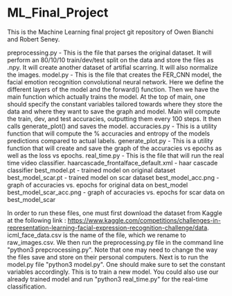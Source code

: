 # ML_Final_Project

This is the Machine Learning final project git repository of Owen Bianchi and Robert Seney.

preprocessing.py - This is the file that parses the original dataset.  It will perform an 80/10/10 train/dev/test split on the data and store the files as .npy.  It will create another dataset of artifial scarring.  It will also normalize the images.
model.py - This is the file that creates the FER_CNN model, the facial emotion recognition convolutional neural network.  Here we define the different layers of the model and the forward() function.  Then we have the main function which actually trains the model.  At the top of main, one should specify the constant variables tailored towards where they store the data and where they want to save the graph and model.  Main will compute the train, dev, and test accuracies, outputting them every 100 steps.  It then calls generate_plot() and saves the model.
accuracies.py - This is a utility function that will compute the % accuracies and entropy of the models predictions compared to actual labels.
generate_plot.py - This is a utility function that will create and save the graph of the accuracies vs epochs as well as the loss vs epochs.
real_time.py - This is the file that will run the real time video classifier.
haarcascade_frontalface_default.xml - haar cascade classifier
best_model.pt - trained model on original dataset
best_model_scar.pt - trained model on scar dataset
best_model_acc.png - graph of accuracies vs. epochs for original data on best_model
best_model_scar_acc.png - graph of accuracies vs. epochs for scar data on best_model_scar

In order to run these files, one must first download the dataset from Kaggle at the following link : https://www.kaggle.com/competitions/challenges-in-representation-learning-facial-expression-recognition-challenge/data.  icml_face_data.csv is the name of the file, which we rename to raw_images.csv.  We then run the preprocessing.py file in the command line "python3 prepcrocessing.py".  Note that one may need to change the way the files save and store on their personal computers.  Next is to run the model.py file "python3 model.py".  One should make sure to set the constant variables accordingly.  This is to train a new model. You could also use our already trained model and run "python3 real_time.py" for the real-time classification.
